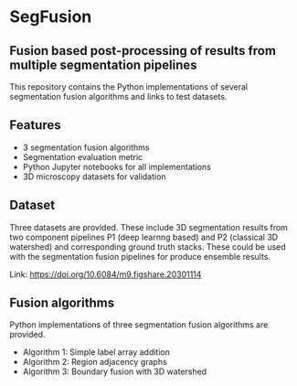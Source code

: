 # SegFusion

## Fusion based post-processing of results from multiple segmentation pipelines

This repository contains the Python implementations of several segmentation fusion algorithms and links to test datasets.

## Features

- 3 segmentation fusion algorithms
- Segmentation evaluation metric
- Python Jupyter notebooks for all implementations
- 3D microscopy datasets for validation

## Dataset

Three datasets are provided. These include 3D segmentation results from two component pipelines P1 (deep learnng based) and P2 (classical 3D watershed) and corresponding ground truth stacks. These could be used with the segmentation fusion pipelines for produce ensemble results.

Link: https://doi.org/10.6084/m9.figshare.20301114 

## Fusion algorithms

Python implementations of three segmentation fusion algorithms are provided.

- Algorithm 1: Simple label array addition
- Algorithm 2: Region adjacency graphs
- Algorithm 3: Boundary fusion with 3D watershed

